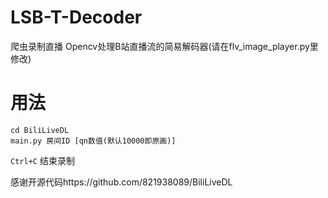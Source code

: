 # LSB-T-Decoder
爬虫录制直播
Opencv处理B站直播流的简易解码器(请在flv_image_player.py里修改)

# 用法
```shell
cd BiliLiveDL
main.py 房间ID [qn数值(默认10000即原画)]
```

 `Ctrl+C` 结束录制
 
感谢开源代码https://github.com/821938089/BiliLiveDL